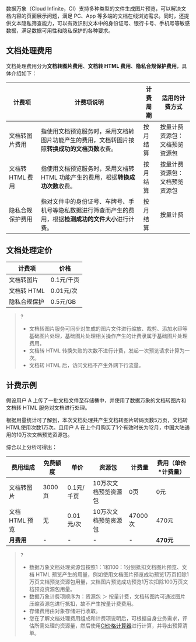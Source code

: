 数据万象（Cloud Infinite，CI）支持多种类型的文件生成图片预览，可以解决文档内容的页面展示问题，满足 PC、App 等多端的文档在线浏览需求。同时，还提供文本隐私筛查能力，可以有效识别文本中的身份证号、银行卡号、手机号等敏感数据，满足数据可用性和隐私保护的各种要求。



## 文档处理费用

文档处理费用分为**文档转图片费用**、**文档转 HTML 费用**、**隐私合规保护费用**，具体介绍如下：

| 计费项           | 计费项说明                                                   | 计费周期 | 适用的计费方式                       |
| ---------------- | ------------------------------------------------------------ | -------- | ------------------------------------ |
| 文档转图片费用   | 指使用文档预览服务时，采用文档转图片功能产生的费用，文档转图片按照**转换成功的文档页数**收费。 | 按月结算 | 按量计费<br />资源包：文档预览资源包 |
| 文档转 HTML 费用   | 指使用文档预览服务时，采用文档转 HTML 功能产生的费用，根据**转换成功次数**收费。 | 按月结算 | 按量计费<br />资源包：文档预览资源包 |
| 隐私合规保护费用 | 指对文件中的身份证号、车牌号、手机号等隐私数据进行筛查而产生的费用，根据**检测成功的文件大小**进行计费。 | 按月结算 | 按量计费                             |



## 文档处理定价

| 计费项       | 价格       |
| ------------ | ---------- |
| 文档转图片   | 0.1元/千页 |
| 文档转 HTML   | 0.01元/次  |
| 隐私合规保护 | 0.5元/GB   |

>?
> - 文档转图片服务可同步对生成的图片文件进行缩放、裁剪、添加水印等基础图片处理，基础图片处理相关操作产生的计费隶属于基础图片处理费用。
>- 文档转 HTML 转换失败的次数不进行计费，发起一次预览请求计算为一次。
> - 文档转 HTML 后，访问文档不产生外网下行流量。



## 计费示例

假设用户 A 上传了一批文档文件至存储桶中，并使用了数据万象的文档转图片和文档转 HTML 服务对文档进行处理。

根据用量统计可了解到，本次文档处理共产生文档转图片转码页数5万页，文档转HTML使用次数1万次。且用户 A 在上个月购买了1个有效时长为12月，中国大陆通用的10万次文档预览资源包。

综合以上分析可得出：

| 费用组成   | 免费额度 | 单价       | 资源包               | 计费量  | 费用（单价*计费量） |
| ---------- | -------- | ---------- | -------------------- | ------- | ------------------- |
| 文档转图片 | 3000页   | 0.1元/千页 | 10万次文档预览资源包 | 0页     | 0元                 |
| 文档 HTML 预览 | 无       | 0.01元/次  | 10万次文档预览资源包 | 47000次 | 470元               |
| **月费用** | -        |          -  |           -           |    -     | **470元**           |

>?
> - 数据万象文档处理资源包按照1：1和100：1分别抵扣文档图片预览、文档 HTML 预览产生的用量，例如使用文档图片预览成功预览1万页扣除1万页文档预览资源包用量，文档图片预览成功预览1万次扣除100万页文档预览资源包用量。
> - 数据万象计费项顺序为：资源包 ＞ 按量计费，文档转图片可通过图片压缩资源包进行抵扣，故不产生按量计费费用。
> - 存储费用由对象存储进行收取。
> - 您在了解文档处理费用组成和计费项说明后，可根据自身业务需求，评估所需处理的资源量，然后使用[CI价格计算器](https://buy.cloud.tencent.com/price/ci)进行计算，并导出预算清单。
> 
